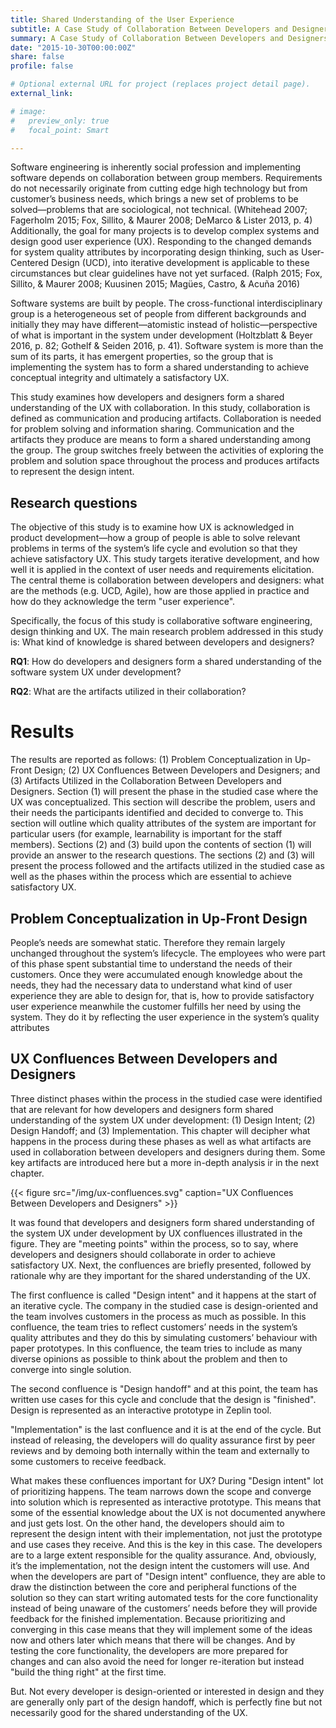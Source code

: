 ```yaml
---
title: Shared Understanding of the User Experience
subtitle: A Case Study of Collaboration Between Developers and Designers
summary: A Case Study of Collaboration Between Developers and Designers
date: "2015-10-30T00:00:00Z"
share: false
profile: false

# Optional external URL for project (replaces project detail page).
external_link:

# image:
#   preview_only: true
#   focal_point: Smart

---
```


Software engineering is inherently social profession and implementing software depends on collaboration between group members. Requirements do not necessarily originate from cutting edge high technology but from customer’s business needs, which brings a new set of problems to be solved—problems that are sociological, not technical. (Whitehead 2007; Fagerholm 2015; Fox, Sillito, & Maurer 2008; DeMarco & Lister 2013, p. 4) Additionally, the goal for many projects is to develop complex systems and design good user experience (UX). Responding to the changed demands for system quality attributes by incorporating design thinking, such as User-Centered Design (UCD), into iterative development is applicable to these circumstances but clear guidelines have not yet surfaced. (Ralph 2015; Fox, Sillito, & Maurer 2008; Kuusinen 2015; Magües, Castro, & Acuña 2016)

Software systems are built by people. The cross-functional interdisciplinary group is a heterogeneous set of people from different backgrounds and initially they may have different—atomistic instead of holistic—perspective of what is important in the system under development (Holtzblatt & Beyer 2016, p. 82; Gothelf & Seiden 2016, p. 41). Software system is more than the sum of its parts, it has emergent properties, so the group that is implementing the system has to form a shared understanding to achieve conceptual integrity and ultimately a satisfactory UX.

This study examines how developers and designers form a shared understanding of the UX with collaboration. In this study, collaboration is defined as communication and producing artifacts. Collaboration is needed for problem solving and information sharing. Communication and the artifacts they produce are means to form a shared understanding among the group. The group switches freely between the activities of exploring the problem and solution space throughout the process and produces artifacts to represent the design intent.

## Research questions

The objective of this study is to examine how UX is acknowledged in product development—how a group of people is able to solve relevant problems in terms of the system’s life cycle and evolution so that they achieve satisfactory UX. This study targets iterative development, and how well it is applied in the context of user needs and requirements elicitation. The central theme is collaboration between developers and designers: what are the methods (e.g. UCD, Agile), how are those applied in practice and how do they acknowledge the term "user experience".

Specifically, the focus of this study is collaborative software engineering, design thinking and UX. The main research problem addressed in this study is:
What kind of knowledge is shared between developers and designers?

**RQ1**: How do developers and designers form a shared understanding of the software system UX under development?

**RQ2**: What are the artifacts utilized in their collaboration?

# Results
The results are reported as follows: (1) Problem Conceptualization in Up-Front Design; (2) UX Confluences Between Developers and Designers; and (3) Artifacts Utilized in the Collaboration Between Developers and Designers. Section (1) will present the phase in the studied case where the UX was conceptualized. This section will describe the problem, users and their needs the participants identified and decided to converge to. This section will outline which quality attributes of the system are important for particular users (for example, learnability is important for the staff members). Sections (2) and (3) build upon the contents of section (1) will provide an answer to the research questions. The sections (2) and (3) will present the process followed and the artifacts utilized in the studied case as well as the phases within the process which are essential to achieve satisfactory UX.

## Problem Conceptualization in Up-Front Design
People’s needs are somewhat static. Therefore they remain largely unchanged throughout the system’s lifecycle. The employees who were part of this phase spent substantial time to understand the needs of their customers. Once they were accumulated enough knowledge about the needs, they had the necessary data to understand what kind of user experience they are able to design for, that is, how to provide satisfactory user experience meanwhile the customer fulfills her need by using the system. They do it by reflecting the user experience in the system’s quality attributes

## UX Confluences Between Developers and Designers
Three distinct phases within the process in the studied case were identified that are relevant for how developers and designers form shared understanding of the system UX under development: (1) Design Intent; (2) Design Handoff; and (3) Implementation. This chapter will decipher what happens in the process during these phases as well as what artifacts are used in collaboration between developers and designers during them. Some key artifacts are introduced here but a more in-depth analysis ir in the next chapter.

{{< figure src="/img/ux-confluences.svg" caption="UX Confluences Between Developers and Designers" >}}

It was found that developers and designers form shared understanding of the system UX under development by UX confluences illustrated in the figure. They are "meeting points" within the process, so to say, where developers and designers should collaborate in order to achieve satisfactory UX. Next, the confluences are briefly presented, followed by rationale why are they important for the shared understanding of the UX.

The first confluence is called "Design intent" and it happens at the start of an iterative cycle. The company in the studied case is design-oriented and the team involves customers in the process as much as possible. In this confluence, the team tries to reflect customers’ needs in the system’s quality attributes and they do this by simulating customers’ behaviour with paper prototypes. In this confluence, the team tries to include as many diverse opinions as possible to think about the problem and then to converge into single solution.

The second confluence is "Design handoff" and at this point, the team has written use cases for this cycle and conclude that the design is "finished". Design is represented as an interactive prototype in Zeplin tool.

"Implementation" is the last confluence and it is at the end of the cycle. But instead of releasing, the developers will do quality assurance first by peer reviews and by demoing both internally within the team and externally to some customers to receive feedback.

What makes these confluences important for UX? During "Design intent" lot of prioritizing happens. The team narrows down the scope and converge into solution which is represented as interactive prototype. This means that some of the essential knowledge about the UX is not documented anywhere and just gets lost. On the other hand, the developers should aim to represent the design intent with their implementation, not just the prototype and use cases they receive. And this is the key in this case. The developers are to a large extent responsible for the quality assurance. And, obviously, it’s the implementation, not the design intent the customers will use. And when the developers are part of "Design intent" confluence, they are able to draw the distinction between the core and peripheral functions of the solution so they can start writing automated tests for the core functionality instead of being unaware of the customers’ needs before they will provide feedback for the finished implementation. Because prioritizing and converging in this case means that they will implement some of the ideas now and others later which means that there will be changes. And by testing the core functionality, the developers are more prepared for changes and can also avoid the need for longer re-iteration but instead "build the thing right" at the first time.

But. Not every developer is design-oriented or interested in design and they are generally only part of the design handoff, which is perfectly fine but not necessarily good for the shared understanding of the UX.

